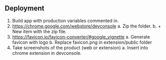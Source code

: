 ## Deployment

1. Build app with production variables commented in.
2. https://chrome.google.com/webstore/devconsole
   a. Zip the folder.
   b. + New item with the zip file.
3. https://favicon.io/favicon-converter/#google_vignette
   a. Generate favicon with logo
   b. Replace favicon.png in extension/public folder
4. Take screenshots of the product (web or extension)
   a. Insert into chrome extension in devconsole.
